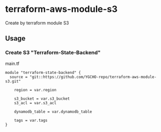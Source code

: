 # terraform-aws-module-s3

Create by terraform module S3

## Usage

### Create S3 "Terraform-State-Backend"

main.tf

```hcl
module "terraform-state-backend" {
  source = "git::https://github.com/YGCHO-repo/terraform-aws-module-s3.git"

    region = var.region

    s3_bucket = var.s3_bucket
    s3_acl = var.s3_acl

    dynamodb_table = var.dynamodb_table

    tags = var.tags
}
```
